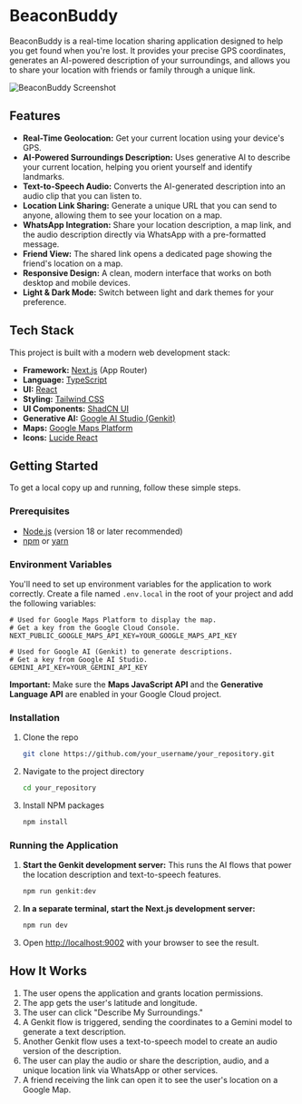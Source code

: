 

# BeaconBuddy

BeaconBuddy is a real-time location sharing application designed to help you get found when you're lost. It provides your precise GPS coordinates, generates an AI-powered description of your surroundings, and allows you to share your location with friends or family through a unique link.

![BeaconBuddy Screenshot](https://placehold.co/800x600.png?text=BeaconBuddy+App)

## Features

- **Real-Time Geolocation:** Get your current location using your device's GPS.
- **AI-Powered Surroundings Description:** Uses generative AI to describe your current location, helping you orient yourself and identify landmarks.
- **Text-to-Speech Audio:** Converts the AI-generated description into an audio clip that you can listen to.
- **Location Link Sharing:** Generate a unique URL that you can send to anyone, allowing them to see your location on a map.
- **WhatsApp Integration:** Share your location description, a map link, and the audio description directly via WhatsApp with a pre-formatted message.
- **Friend View:** The shared link opens a dedicated page showing the friend's location on a map.
- **Responsive Design:** A clean, modern interface that works on both desktop and mobile devices.
- **Light & Dark Mode:** Switch between light and dark themes for your preference.

## Tech Stack

This project is built with a modern web development stack:

- **Framework:** [Next.js](https://nextjs.org/) (App Router)
- **Language:** [TypeScript](https://www.typescriptlang.org/)
- **UI:** [React](https://reactjs.org/)
- **Styling:** [Tailwind CSS](https://tailwindcss.com/)
- **UI Components:** [ShadCN UI](https://ui.shadcn.com/)
- **Generative AI:** [Google AI Studio (Genkit)](https://firebase.google.com/docs/genkit)
- **Maps:** [Google Maps Platform](https://mapsplatform.google.com/)
- **Icons:** [Lucide React](https://lucide.dev/guide/packages/lucide-react)

## Getting Started

To get a local copy up and running, follow these simple steps.

### Prerequisites

- [Node.js](https://nodejs.org/) (version 18 or later recommended)
- [npm](https://www.npmjs.com/get-npm) or [yarn](https://classic.yarnpkg.com/en/docs/install/)

### Environment Variables

You'll need to set up environment variables for the application to work correctly. Create a file named `.env.local` in the root of your project and add the following variables:

```
# Used for Google Maps Platform to display the map.
# Get a key from the Google Cloud Console.
NEXT_PUBLIC_GOOGLE_MAPS_API_KEY=YOUR_GOOGLE_MAPS_API_KEY

# Used for Google AI (Genkit) to generate descriptions.
# Get a key from Google AI Studio.
GEMINI_API_KEY=YOUR_GEMINI_API_KEY
```

**Important:** Make sure the **Maps JavaScript API** and the **Generative Language API** are enabled in your Google Cloud project.

### Installation

1. Clone the repo
   ```sh
   git clone https://github.com/your_username/your_repository.git
   ```
2. Navigate to the project directory
   ```sh
   cd your_repository
   ```
3. Install NPM packages
   ```sh
   npm install
   ```

### Running the Application

1. **Start the Genkit development server:**
   This runs the AI flows that power the location description and text-to-speech features.
   ```sh
   npm run genkit:dev
   ```

2. **In a separate terminal, start the Next.js development server:**
   ```sh
   npm run dev
   ```

3. Open [http://localhost:9002](http://localhost:9002) with your browser to see the result.

## How It Works

1.  The user opens the application and grants location permissions.
2.  The app gets the user's latitude and longitude.
3.  The user can click "Describe My Surroundings."
4.  A Genkit flow is triggered, sending the coordinates to a Gemini model to generate a text description.
5.  Another Genkit flow uses a text-to-speech model to create an audio version of the description.
6.  The user can play the audio or share the description, audio, and a unique location link via WhatsApp or other services.
7.  A friend receiving the link can open it to see the user's location on a Google Map.
